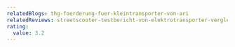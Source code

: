 ```yaml
---
relatedBlogs: thg-foerderung-fuer-kleintransporter-von-ari
relatedReviews: streetscooter-testbericht-von-elektrotransporter-vergleich
rating:
  value: 3.2
---
```

